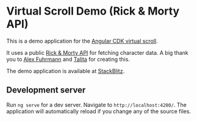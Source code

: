 # Virtual Scroll Demo (Rick & Morty API)

This is a demo application for the [Angular CDK virtual scroll](https://material.angular.io/cdk/scrolling/overview).

It uses a public [Rick & Morty API](https://rickandmortyapi.com/) for fetching character data. A big thank you to [Alex Fuhrmann](https://github.com/afuh) and [Talita](https://talitatraveler.com/) for creating this.

The demo application is available at [StackBlitz](https://stackblitz.com/edit/stackblitz-starters-yybssk?file=src%2Fapp%2Fcomponents%2Fcharacter-list%2Fcharacter-list.component.ts).

## Development server

Run `ng serve` for a dev server. Navigate to `http://localhost:4200/`. The application will automatically reload if you change any of the source files.
